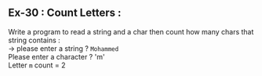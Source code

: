 ## Ex-30 : Count Letters :  
Write  a program to read a string and a char then count how many chars that string contains :   
-> please enter a string ? `Mohammed`  
Please enter a character ? 'm'  
Letter `m` count = 2  
